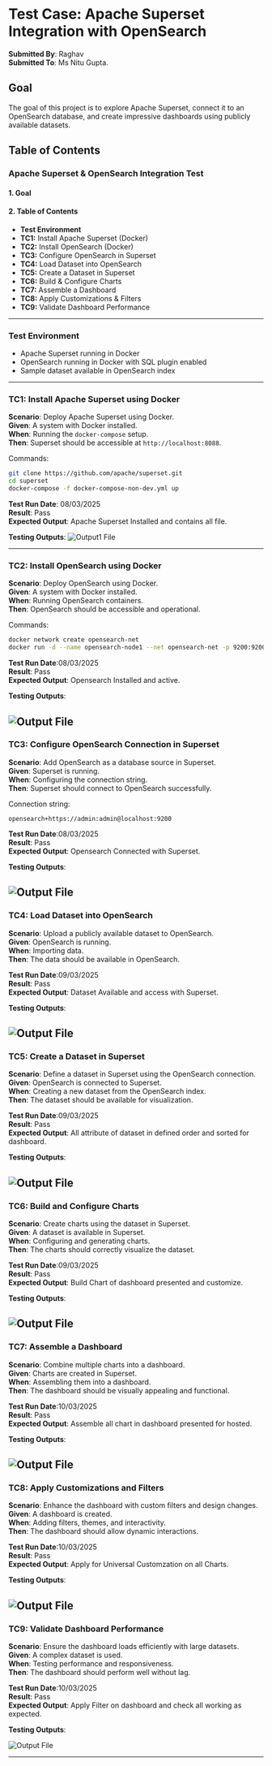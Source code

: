 # Test Case: Apache Superset Integration with OpenSearch

**Submitted By**: Raghav\
**Submitted To**: Ms Nitu Gupta.


## Goal

The goal of this project is to explore Apache Superset, connect it to an OpenSearch database, and create impressive dashboards using publicly available datasets.

## Table of Contents

### Apache Superset & OpenSearch Integration Test  

#### 1. Goal  
#### 2. Table of Contents  
   - **Test Environment**  
   - **TC1:** Install Apache Superset (Docker)  
   - **TC2:** Install OpenSearch (Docker)  
   - **TC3:** Configure OpenSearch in Superset  
   - **TC4:** Load Dataset into OpenSearch  
   - **TC5:** Create a Dataset in Superset  
   - **TC6:** Build & Configure Charts  
   - **TC7:** Assemble a Dashboard  
   - **TC8:** Apply Customizations & Filters  
   - **TC9:** Validate Dashboard Performance  

---

### Test Environment

- Apache Superset running in Docker
- OpenSearch running in Docker with SQL plugin enabled
- Sample dataset available in OpenSearch index

---

### TC1: Install Apache Superset using Docker

**Scenario**: Deploy Apache Superset using Docker.\
**Given**: A system with Docker installed.\
**When**: Running the `docker-compose` setup.\
**Then**: Superset should be accessible at `http://localhost:8088`.

Commands:

```sh
git clone https://github.com/apache/superset.git
cd superset
docker-compose -f docker-compose-non-dev.yml up
```

**Test Run Date**: 08/03/2025\
**Result**: Pass\
**Expected Output**: Apache Superset Installed and contains all file.

**Testing Outputs**: 
![Output1 File](File1.png)

---

### TC2: Install OpenSearch using Docker

**Scenario**: Deploy OpenSearch using Docker.\
**Given**: A system with Docker installed.\
**When**: Running OpenSearch containers.\
**Then**: OpenSearch should be accessible and operational.

Commands:

```sh
docker network create opensearch-net
docker run -d --name opensearch-node1 --net opensearch-net -p 9200:9200 -p 9600:9600 -e "discovery.type=single-node" -e "OPENSEARCH_INITIAL_ADMIN_PASSWORD=admin" opensearchproject/opensearch:latest
```

**Test Run Date**:08/03/2025\
**Result**: Pass\
**Expected Output**: Opensearch Installed and active.

**Testing Outputs**: 

![Output File](File2.png)
---

### TC3: Configure OpenSearch Connection in Superset

**Scenario**: Add OpenSearch as a database source in Superset.\
**Given**: Superset is running.\
**When**: Configuring the connection string.\
**Then**: Superset should connect to OpenSearch successfully.

Connection string:

```
opensearch+https://admin:admin@localhost:9200
```

**Test Run Date**:08/03/2025\
**Result**: Pass\
**Expected Output**: Opensearch Connected with Superset.

**Testing Outputs**: 

![Output File](File3.png)
---

### TC4: Load Dataset into OpenSearch

**Scenario**: Upload a publicly available dataset to OpenSearch.\
**Given**: OpenSearch is running.\
**When**: Importing data.\
**Then**: The data should be available in OpenSearch.


**Test Run Date**:09/03/2025\
**Result**: Pass\
**Expected Output**: Dataset Available and access with Superset.

**Testing Outputs**: 

![Output File](File4.png)
---

### TC5: Create a Dataset in Superset

**Scenario**: Define a dataset in Superset using the OpenSearch connection.\
**Given**: OpenSearch is connected to Superset.\
**When**: Creating a new dataset from the OpenSearch index.\
**Then**: The dataset should be available for visualization.

**Test Run Date**:09/03/2025\
**Result**: Pass\
**Expected Output**: All attribute of dataset in defined order and sorted for dashboard.

**Testing Outputs**: 

![Output File](File5.png)
---

### TC6: Build and Configure Charts

**Scenario**: Create charts using the dataset in Superset.\
**Given**: A dataset is available in Superset.\
**When**: Configuring and generating charts.\
**Then**: The charts should correctly visualize the dataset.

**Test Run Date**:09/03/2025\
**Result**: Pass\
**Expected Output**: Build Chart of dashboard presented and customize.

**Testing Outputs**: 

![Output File](File6.png)
---

### TC7: Assemble a Dashboard

**Scenario**: Combine multiple charts into a dashboard.\
**Given**: Charts are created in Superset.\
**When**: Assembling them into a dashboard.\
**Then**: The dashboard should be visually appealing and functional.

**Test Run Date**:10/03/2025\
**Result**: Pass\
**Expected Output**: Assemble all chart in dashboard presented for hosted.

**Testing Outputs**: 

![Output File](File7.png)
---

### TC8: Apply Customizations and Filters

**Scenario**: Enhance the dashboard with custom filters and design changes.\
**Given**: A dashboard is created.\
**When**: Adding filters, themes, and interactivity.\
**Then**: The dashboard should allow dynamic interactions.

**Test Run Date**:10/03/2025\
**Result**: Pass\
**Expected Output**: Apply for Universal Customzation on all Charts.

**Testing Outputs**: 

![Output File](File8.png)
---

### TC9: Validate Dashboard Performance

**Scenario**: Ensure the dashboard loads efficiently with large datasets.\
**Given**: A complex dataset is used.\
**When**: Testing performance and responsiveness.\
**Then**: The dashboard should perform well without lag.

**Test Run Date**:10/03/2025\
**Result**: Pass\
**Expected Output**: Apply Filter on dashboard and check all working as expected.

**Testing Outputs**: 

![Output File](File9.png)

---

